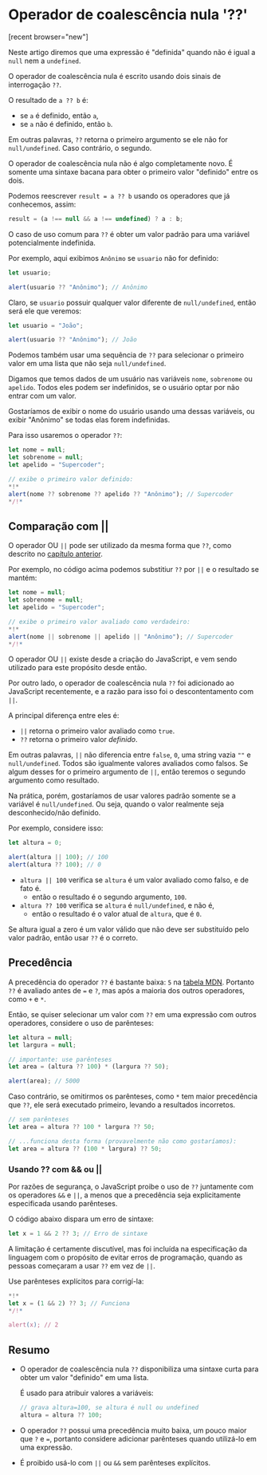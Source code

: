 # Operador de coalescência nula '??'

[recent browser="new"]

Neste artigo diremos que uma expressão é "definida" quando não é igual a `null` nem a `undefined`.

O operador de coalescência nula é escrito usando dois sinais de interrogação `??`.

O resultado de `a ?? b` é:
- se `a` é definido, então `a`,
- se `a` não é definido, então `b`.


Em outras palavras, `??` retorna o primeiro argumento se ele não for `null/undefined`. Caso contrário, o segundo.

O operador de coalescência nula não é algo completamente novo. É somente uma sintaxe bacana para obter o primeiro valor "definido" entre os dois.

Podemos reescrever `result = a ?? b` usando os operadores que já conhecemos, assim:

```js
result = (a !== null && a !== undefined) ? a : b;
```

O caso de uso comum para `??` é obter um valor padrão para uma variável potencialmente indefinida.

Por exemplo, aqui exibimos `Anônimo` se `usuario` não for definido:

```js run
let usuario;

alert(usuario ?? "Anônimo"); // Anônimo
```

Claro, se `usuario` possuir qualquer valor diferente de `null/undefined`, então será ele que veremos:

```js run
let usuario = "João";

alert(usuario ?? "Anônimo"); // João
```

Podemos também usar uma sequência de `??` para selecionar o primeiro valor em uma lista que não seja `null/undefined`.

Digamos que temos dados de um usuário nas variáveis `nome`, `sobrenome` ou `apelido`. Todos eles podem ser indefinidos, se o usuário optar por não entrar com um valor.

Gostaríamos de exibir o nome do usuário usando uma dessas variáveis, ou exibir "Anônimo" se todas elas forem indefinidas.

Para isso usaremos o operador `??`:

```js run
let nome = null;
let sobrenome = null;
let apelido = "Supercoder";

// exibe o primeiro valor definido:
*!*
alert(nome ?? sobrenome ?? apelido ?? "Anônimo"); // Supercoder
*/!*
```

## Comparação com ||

O operador OU `||` pode ser utilizado da mesma forma que `??`, como descrito no [capítulo anterior](info:logical-operators#or-finds-the-first-truthy-value).

Por exemplo, no código acima podemos substitiur `??` por `||` e o resultado se mantém:

```js run
let nome = null;
let sobrenome = null;
let apelido = "Supercoder";

// exibe o primeiro valor avaliado como verdadeiro:
*!*
alert(nome || sobrenome || apelido || "Anônimo"); // Supercoder
*/!*
```

O operador OU `||` existe desde a criação do JavaScript, e vem sendo utilizado para este propósito desde então.

Por outro lado, o operador de coalescência nula `??` foi adicionado ao JavaScript recentemente, e a razão para isso foi o descontentamento com `||`.

A principal diferença entre eles é:
- `||` retorna o primeiro valor avaliado como `true`.
- `??` retorna o primeiro valor _definido_.

Em outras palavras, `||` não diferencia entre `false`, `0`, uma string vazia `""` e `null/undefined`. Todos são igualmente valores avaliados como falsos. Se algum desses for o primeiro argumento de `||`, então teremos o segundo argumento como resultado.

Na prática, porém, gostaríamos de usar valores padrão somente se a variável é `null/undefined`. Ou seja, quando o valor realmente seja desconhecido/não definido.

Por exemplo, considere isso:

```js run
let altura = 0;

alert(altura || 100); // 100
alert(altura ?? 100); // 0
```

- `altura || 100` verifica  se `altura` é um valor avaliado como falso, e de fato é.
    - então o resultado é o segundo argumento, `100`.
- `altura ?? 100` verifica  se `altura` é `null/undefined`, e não é,
    - então o resultado é o valor atual de `altura`, que é `0`.

Se altura igual a zero é um valor válido que não deve ser substituído pelo valor padrão, então usar `??` é o correto.

## Precedência

A precedência do operador `??` é bastante baixa: `5` na [tabela MDN](https://developer.mozilla.org/pt-BR/docs/Web/JavaScript/Reference/Operators/Operator_Precedence#Table). Portanto `??` é avaliado antes de `=` e `?`, mas após a maioria dos outros operadores, como `+` e `*`.

Então, se quiser selecionar um valor com `??` em uma expressão com outros operadores, considere o uso de parênteses:

```js run
let altura = null;
let largura = null;

// importante: use parênteses
let area = (altura ?? 100) * (largura ?? 50);

alert(area); // 5000
```

Caso contrário, se omitirmos os parênteses, como `*` tem maior precedência que `??`, ele será executado primeiro, levando a resultados incorretos.

```js
// sem parênteses
let area = altura ?? 100 * largura ?? 50;

// ...funciona desta forma (provavelmente não como gostaríamos):
let area = altura ?? (100 * largura) ?? 50;
```

### Usando ?? com && ou ||

Por razões de segurança, o JavaScript proibe o uso de `??` juntamente com os operadores `&&` e `||`, a menos que a precedência seja explicitamente especificada usando parênteses.

O código abaixo dispara um erro de sintaxe:

```js run
let x = 1 && 2 ?? 3; // Erro de sintaxe
```

A limitação é certamente discutível, mas foi incluída na especificação da linguagem com o propósito de evitar erros de programação, quando as pessoas começaram a usar `??` em vez de `||`.

Use parênteses explícitos para corrigí-la:

```js run
*!*
let x = (1 && 2) ?? 3; // Funciona
*/!*

alert(x); // 2
```

## Resumo

- O operador de coalescência nula `??` disponibiliza uma sintaxe curta para obter um valor "definido" em uma lista.

    É usado para atribuir valores a variáveis:

    ```js
    // grava altura=100, se altura é null ou undefined
    altura = altura ?? 100;
    ```

- O operador `??` possui uma precedência muito baixa, um pouco maior que `?` e `=`, portanto considere adicionar parênteses quando utilizá-lo em uma expressão.
- É proibido usá-lo com `||` ou `&&` sem parênteses explícitos.
